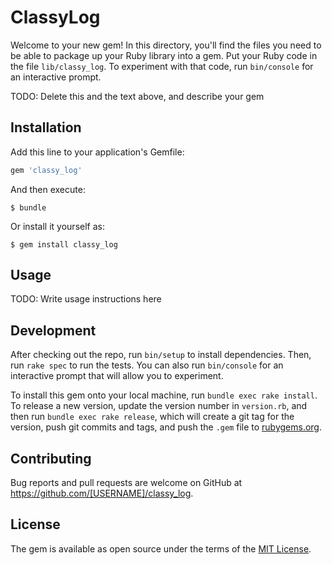 # ClassyLog

Welcome to your new gem! In this directory, you'll find the files you need to be able to package up your Ruby library into a gem. Put your Ruby code in the file `lib/classy_log`. To experiment with that code, run `bin/console` for an interactive prompt.

TODO: Delete this and the text above, and describe your gem

## Installation

Add this line to your application's Gemfile:

```ruby
gem 'classy_log'
```

And then execute:

    $ bundle

Or install it yourself as:

    $ gem install classy_log

## Usage

TODO: Write usage instructions here

## Development

After checking out the repo, run `bin/setup` to install dependencies. Then, run `rake spec` to run the tests. You can also run `bin/console` for an interactive prompt that will allow you to experiment.

To install this gem onto your local machine, run `bundle exec rake install`. To release a new version, update the version number in `version.rb`, and then run `bundle exec rake release`, which will create a git tag for the version, push git commits and tags, and push the `.gem` file to [rubygems.org](https://rubygems.org).

## Contributing

Bug reports and pull requests are welcome on GitHub at https://github.com/[USERNAME]/classy_log.


## License

The gem is available as open source under the terms of the [MIT License](http://opensource.org/licenses/MIT).

